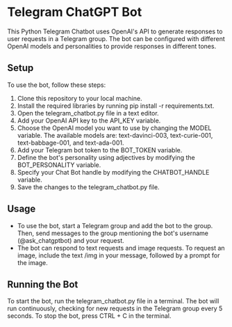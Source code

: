 # Telegram ChatGPT Bot
This Python Telegram Chatbot uses OpenAI's API to generate responses to user requests in a Telegram group. The bot can be configured with different OpenAI models and personalities to provide responses in different tones.
## Setup  
To use the bot, follow these steps:
1. Clone this repository to your local machine.
2. Install the required libraries by running pip install -r requirements.txt.
3. Open the telegram_chatbot.py file in a text editor.
4. Add your OpenAI API key to the API_KEY variable.
5. Choose the OpenAI model you want to use by changing the MODEL variable. The available models are: text-davinci-003, text-curie-001, text-babbage-001, and text-ada-001.
6. Add your Telegram bot token to the BOT_TOKEN variable.
7. Define the bot's personality using adjectives by modifying the BOT_PERSONALITY variable.
8. Specify your Chat Bot handle by modifying the CHATBOT_HANDLE variable.
9. Save the changes to the telegram_chatbot.py file.
## Usage
- To use the bot, start a Telegram group and add the bot to the group. Then, send messages to the group mentioning the bot's username (@ask_chatgptbot) and your request.
- The bot can respond to text requests and image requests. To request an image, include the text /img in your message, followed by a prompt for the image.
## Running the Bot
To start the bot, run the telegram_chatbot.py file in a terminal. The bot will run continuously, checking for new requests in the Telegram group every 5 seconds. To stop the bot, press CTRL + C in the terminal.
